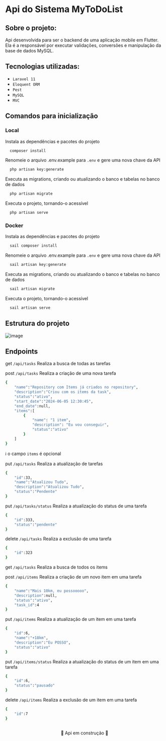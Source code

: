 # Api do Sistema MyToDoList

## Sobre o projeto:

Api desenvolvida para ser o backend de uma aplicação mobile em Flutter. Ela é a responsável por executar validações, conversões e manipulação da base de dados MySQL.

## Tecnologias utilizadas: 
- ``Laravel 11``
- ``Eloquent ORM``
- ``Pest``
- ``MySQL``
- ``MVC``

## Comandos para inicialização 
### Local
Instala as dependências e pacotes do projeto
```bash
  composer install
```
Renomeie o arquivo .env.example para ``.env`` e gere uma nova chave da API
```bash
  php artisan key:generate
```
Executa as migrations, criando ou atualizando o banco e tabelas no banco de dados 
```bash
  php artisan migrate
```
Executa o projeto, tornando-o acessível
```bash
  php artisan serve
```

### Docker
Instala as dependências e pacotes do projeto
```bash
  sail composer install
```
Renomeie o arquivo .env.example para ``.env`` e gere uma nova chave da API
```bash
  sail artisan key:generate
```
Executa as migrations, criando ou atualizando o banco e tabelas no banco de dados 
```bash
  sail artisan migrate
```
Executa o projeto, tornando-o acessível
```bash
  sail artisan serve
```

## Estrutura do projeto
![image](https://github.com/user-attachments/assets/6fb47ff9-df67-4b24-a371-40faee3d1a90)


## Endpoints
get ``/api/tasks`` Realiza a busca de todas as tarefas

post ``/api/tasks`` Realiza a criação de uma nova tarefa
```bash
{
	"name":"Repository com Items já criados no repository",
	"description":"Criou com os items da task",
	"status":"ativo",
	"start_date":"2024-06-05 12:30:45",
	"end_date":null,
	"items":[
		{
            "name": "1 item",
            "description": "Eu vou conseguir",
            "status":"ativo"
		}
	]
}
```

ℹ️ o campo ``items`` é opcional

put ``/api/tasks`` Realiza a atualização de tarefas
```bash
{
	"id":33,
	"name":"Atualizou Tudo",
	"description":"Atualizou Tudo",
	"status":"Pendente"
}
```

put ``/api/tasks/status`` Realiza a atualização do status de uma tarefa
```bash
{
	"id":333,
	"status":"pendente"
}
```

delete ``/api/tasks`` Realiza a exclusão de uma tarefa
```bash
{
	"id":323
}
```

get ``/api/tasks`` Realiza a busca de todos os items

post ``/api/items`` Realiza a criação de um novo item em uma tarefa
```bash
{
	"name":"Mais 10km, eu possooooo",
	"description":null,
	"status":"ativo",
	"task_id":4
}
```

put ``/api/items`` Realiza a atualização de um item em uma tarefa
```bash
{
	"id":6,
	"name":"+18km",
	"description":"Eu POSSO",
	"status":"ativo"
}
```

put ``/api/items/status`` Realiza a atualização do status de um item em uma tarefa
```bash
{
	"id":6,
	"status":"pausado"
}
```

delete ``/api/items`` Realiza a exclusão de um item em uma tarefa
```bash
{
	"id":7
}
```

## 

<p align='center'>🚧 Api em construção 🚧
